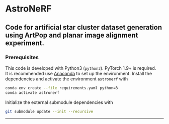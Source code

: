 # AstroNeRF

Code for artificial star cluster dataset generation using ArtPop and planar image alignment experiment.
--------------------------------------

### Prerequisites

This code is developed with Python3 (`python3`). PyTorch 1.9+ is required.  
It is recommended use [Anaconda](https://www.anaconda.com/products/individual) to set up the environment. Install the dependencies and activate the environment `astronerf` with
```bash
conda env create --file requirements.yaml python=3
conda activate astronerf
```
Initialize the external submodule dependencies with
```bash
git submodule update --init --recursive
```

--------------------------------------
